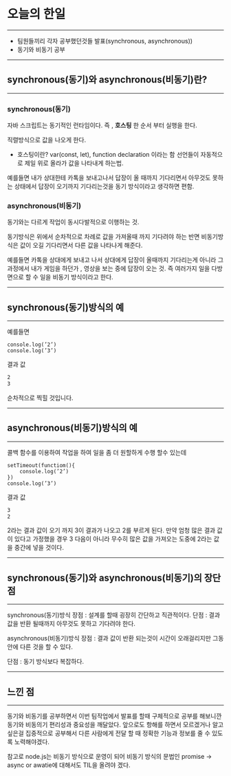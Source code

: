 # 오늘의 한일
___

* 팀원들끼리 각자 공부했던것들 발표(synchronous, asynchronous))
* 동기와 비동기 공부
___

## synchronous(동기)와 asynchronous(비동기)란?
___

### synchronous(동기)

자바 스크립트는 동기적인 런타임이다. 즉 , **호스팅** 한 순서 부터 실행을 한다.

직렬방식으로 값을 나오게 한다.

* 호스팅이란?
var(const, let), function declaration 이라는 함 선언들이 자동적으로 제일 위로 올라가 값을 나타내게 하는법.

예를들면 
내가 상대한테 카톡을 보내고나서 답장이 올 때까지 기다리면서 아무것도 못하는 상태에서 답장이 오기까지 기다리는것을
동기 방식이라고 생각하면 편함.

### asynchronous(비동기)
동기와는 다르게 작업이 동시다발적으로 이행하는 것.

동기방식은 위에서 순차적으로 차례로 값을 가져올때 까지 기다려야 하는 반면 비동기방식은 값이 오길 기다리면서 다른 값을 나타나게 해준다.

예를들면
카톡을 상대에게 보내고 나서 상대에게 답장이 올때까지 기다리는게 아니라 그 과정에서 내가 게임을 하던가 , 
영상을 보는 중에 답장이 오는 것. 즉 여러가지 일을 다방면으로 할 수 일을 비동기 방식이라고 한다.
___

## synchronous(동기)방식의 예
___

예를들면

```console.log(’1’)
console.log(’2’)
console.log(’3’)
```

결과 값
```1
2
3
```
순차적으로 찍힐 것입니다.
___

## asynchronous(비동기)방식의 예
___

콜백 함수를 이용하여 작업을 하여 일을 좀 더 원할하게 수행 할수 있는데

```console.log(’1’) 
setTimeout(functiom(){
	console.log(’2’)
})
console.log(’3’)
```
결과 값
```1
3
2
```
2라는 결과 값이 오기 까지 3이 결과가 나오고 2를 부르게 된다. 만약 엄청 많은 결과 값이 있다고 가정했을 경우 3 다음이 아니라 무수히 많은 값을 가져오는 도중에 2라는 값을 중간에 넣을 것이다.

___

## synchronous(동기)와 asynchronous(비동기)의 장단점
___

synchronous(동기)방식
장점 : 설계를 할때 굉장히 간단하고 직관적이다.
단점 : 결과 값을 반환 될때까지 아무것도 못하고 기다려야 한다.

asynchronous(비동기)방식
장점 : 결과 값이 반환 되는것이 시간이 오래걸리지만 그동안에 다른 것을 할 수 있다.

단점 : 동기 방식보다 복잡하다.
___

## 느낀 점
___

동기와 비동기를 공부하면서 이번 팀작업에서 발표를 할때 구체적으로 공부를 해보니깐
동기와 비동의기 편리성과 중요성을 깨달았다. 앞으로도 항해를 하면서 모르겠거나 알고싶은걸 집중적으로 공부해서 다른 사람에게 전달 할 때
정확한 기능과 정보를 줄 수 있도록 노력해야겠다.

참고로 node.js는 비동기 방식으로 운영이 되어 비동기 방식의 문법인 promise -> async or awatie에 대해서도 TIL을 올려야 겠다.




